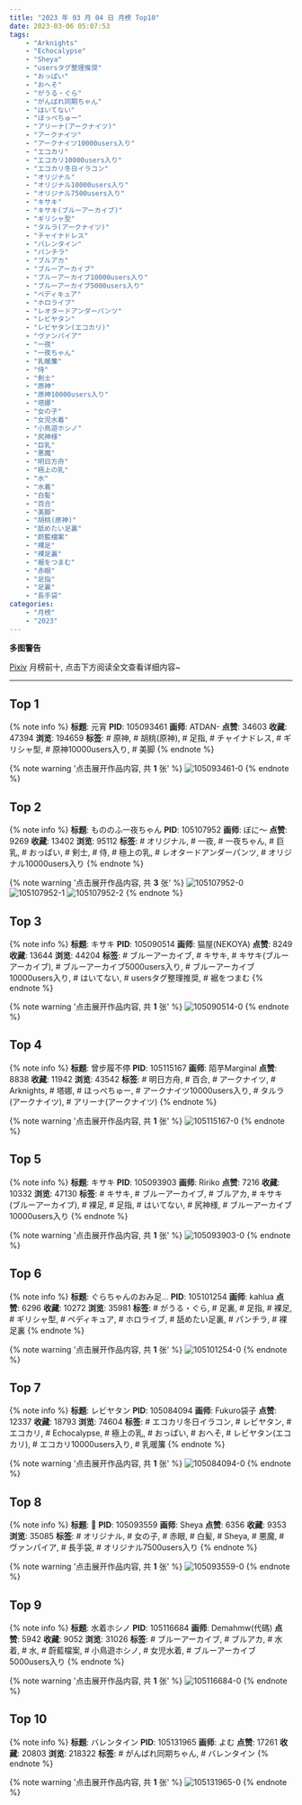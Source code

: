 ```yaml
---
title: "2023 年 03 月 04 日 月榜 Top10"
date: 2023-03-06 05:07:53
tags:
    - "Arknights"
    - "Echocalypse"
    - "Sheya"
    - "usersタグ整理推奨"
    - "おっぱい"
    - "おへそ"
    - "がうる・ぐら"
    - "がんばれ同期ちゃん"
    - "はいてない"
    - "ほっぺちゅー"
    - "アリーナ(アークナイツ)"
    - "アークナイツ"
    - "アークナイツ10000users入り"
    - "エコカリ"
    - "エコカリ10000users入り"
    - "エコカリ冬日イラコン"
    - "オリジナル"
    - "オリジナル10000users入り"
    - "オリジナル7500users入り"
    - "キサキ"
    - "キサキ(ブルーアーカイブ)"
    - "ギリシャ型"
    - "タルラ(アークナイツ)"
    - "チャイナドレス"
    - "バレンタイン"
    - "パンチラ"
    - "ブルアカ"
    - "ブルーアーカイブ"
    - "ブルーアーカイブ10000users入り"
    - "ブルーアーカイブ5000users入り"
    - "ペディキュア"
    - "ホロライブ"
    - "レオタードアンダーパンツ"
    - "レビヤタン"
    - "レビヤタン(エコカリ)"
    - "ヴァンパイア"
    - "一夜"
    - "一夜ちゃん"
    - "乳暖簾"
    - "侍"
    - "剣士"
    - "原神"
    - "原神10000users入り"
    - "塔娜"
    - "女の子"
    - "女児水着"
    - "小鳥遊ホシノ"
    - "尻神様"
    - "巨乳"
    - "悪魔"
    - "明日方舟"
    - "極上の乳"
    - "水"
    - "水着"
    - "白髪"
    - "百合"
    - "美脚"
    - "胡桃(原神)"
    - "舐めたい足裏"
    - "蔚藍檔案"
    - "裸足"
    - "裸足裏"
    - "裾をつまむ"
    - "赤眼"
    - "足指"
    - "足裏"
    - "長手袋"
categories:
    - "月榜"
    - "2023"
---
```


<i class="fa fa-triangle-exclamation"></i>**多图警告**<i class="fa fa-triangle-exclamation"></i>

[Pixiv](https://www.pixiv.net/) 月榜前十, 点击下方阅读全文查看详细内容~

<!-- more -->

---

## Top 1

{% note info %}
**标题**: 元宵
**PID**: 105093461 **画师**: ATDAN-
**点赞**: 34603 **收藏**: 47394 **浏览**: 194659
**标签**: # 原神, # 胡桃(原神), # 足指, # チャイナドレス, # ギリシャ型, # 原神10000users入り, # 美脚
{% endnote %}

{% note warning '点击展开作品内容, 共 **1** 张' %}
![105093461-0](https://i.pixiv.re/img-original/img/2023/02/05/01/25/29/105093461_p0.jpg)
{% endnote %}

## Top 2

{% note info %}
**标题**: もののふ一夜ちゃん
**PID**: 105107952 **画师**: ぼに～
**点赞**: 9269 **收藏**: 13402 **浏览**: 95112
**标签**: # オリジナル, # 一夜, # 一夜ちゃん, # 巨乳, # おっぱい, # 剣士, # 侍, # 極上の乳, # レオタードアンダーパンツ, # オリジナル10000users入り
{% endnote %}

{% note warning '点击展开作品内容, 共 **3** 张' %}
![105107952-0](https://i.pixiv.re/img-original/img/2023/02/05/16/04/53/105107952_p0.png)
![105107952-1](https://i.pixiv.re/img-original/img/2023/02/05/16/04/53/105107952_p1.png)
![105107952-2](https://i.pixiv.re/img-original/img/2023/02/05/16/04/53/105107952_p2.png)
{% endnote %}

## Top 3

{% note info %}
**标题**: キサキ
**PID**: 105090514 **画师**: 猫屋(NEKOYA)
**点赞**: 8249 **收藏**: 13644 **浏览**: 44204
**标签**: # ブルーアーカイブ, # キサキ, # キサキ(ブルーアーカイブ), # ブルーアーカイブ5000users入り, # ブルーアーカイブ10000users入り, # はいてない, # usersタグ整理推奨, # 裾をつまむ
{% endnote %}

{% note warning '点击展开作品内容, 共 **1** 张' %}
![105090514-0](https://i.pixiv.re/img-original/img/2023/02/05/00/00/35/105090514_p0.png)
{% endnote %}

## Top 4

{% note info %}
**标题**: 曾步履不停
**PID**: 105115167 **画师**: 陌芋Marginal
**点赞**: 8838 **收藏**: 11942 **浏览**: 43542
**标签**: # 明日方舟, # 百合, # アークナイツ, # Arknights, # 塔娜, # ほっぺちゅー, # アークナイツ10000users入り, # タルラ(アークナイツ), # アリーナ(アークナイツ)
{% endnote %}

{% note warning '点击展开作品内容, 共 **1** 张' %}
![105115167-0](https://i.pixiv.re/img-original/img/2023/02/05/20/08/00/105115167_p0.jpg)
{% endnote %}

## Top 5

{% note info %}
**标题**: キサキ
**PID**: 105093903 **画师**: Ririko
**点赞**: 7216 **收藏**: 10332 **浏览**: 47130
**标签**: # キサキ, # ブルーアーカイブ, # ブルアカ, # キサキ(ブルーアーカイブ), # 裸足, # 足指, # はいてない, # 尻神様, # ブルーアーカイブ10000users入り
{% endnote %}

{% note warning '点击展开作品内容, 共 **1** 张' %}
![105093903-0](https://i.pixiv.re/img-original/img/2023/02/05/01/46/31/105093903_p0.jpg)
{% endnote %}

## Top 6

{% note info %}
**标题**: ぐらちゃんのおみ足…
**PID**: 105101254 **画师**: kahlua
**点赞**: 6296 **收藏**: 10272 **浏览**: 35981
**标签**: # がうる・ぐら, # 足裏, # 足指, # 裸足, # ギリシャ型, # ペディキュア, # ホロライブ, # 舐めたい足裏, # パンチラ, # 裸足裏
{% endnote %}

{% note warning '点击展开作品内容, 共 **1** 张' %}
![105101254-0](https://i.pixiv.re/img-original/img/2023/02/05/10/58/58/105101254_p0.png)
{% endnote %}

## Top 7

{% note info %}
**标题**: レビヤタン
**PID**: 105084094 **画师**: Fukuro袋子
**点赞**: 12337 **收藏**: 18793 **浏览**: 74604
**标签**: # エコカリ冬日イラコン, # レビヤタン, # エコカリ, # Echocalypse, # 極上の乳, # おっぱい, # おへそ, # レビヤタン(エコカリ), # エコカリ10000users入り, # 乳暖簾
{% endnote %}

{% note warning '点击展开作品内容, 共 **1** 张' %}
![105084094-0](https://i.pixiv.re/img-original/img/2023/02/04/20/58/46/105084094_p0.jpg)
{% endnote %}

## Top 8

{% note info %}
**标题**: 🦇
**PID**: 105093559 **画师**: Sheya
**点赞**: 6356 **收藏**: 9353 **浏览**: 35085
**标签**: # オリジナル, # 女の子, # 赤眼, # 白髪, # Sheya, # 悪魔, # ヴァンパイア, # 長手袋, # オリジナル7500users入り
{% endnote %}

{% note warning '点击展开作品内容, 共 **1** 张' %}
![105093559-0](https://i.pixiv.re/img-original/img/2023/02/05/01/30/26/105093559_p0.jpg)
{% endnote %}

## Top 9

{% note info %}
**标题**: 水着ホシノ
**PID**: 105116684 **画师**: Demahmw(代碼)
**点赞**: 5942 **收藏**: 9052 **浏览**: 31026
**标签**: # ブルーアーカイブ, # ブルアカ, # 水着, # 水, # 蔚藍檔案, # 小鳥遊ホシノ, # 女児水着, # ブルーアーカイブ5000users入り
{% endnote %}

{% note warning '点击展开作品内容, 共 **1** 张' %}
![105116684-0](https://i.pixiv.re/img-original/img/2023/02/05/20/51/15/105116684_p0.jpg)
{% endnote %}

## Top 10

{% note info %}
**标题**: バレンタイン
**PID**: 105131965 **画师**: よむ
**点赞**: 17261 **收藏**: 20803 **浏览**: 218322
**标签**: # がんばれ同期ちゃん, # バレンタイン
{% endnote %}

{% note warning '点击展开作品内容, 共 **1** 张' %}
![105131965-0](https://i.pixiv.re/img-original/img/2023/02/06/08/10/36/105131965_p0.png)
{% endnote %}
